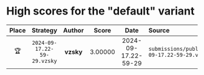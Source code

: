 # High scores for the "default" variant

| Place | Strategy | Author | Score | Date | Source |
|:-----:|:--------:|:------:|:-----:|:----:|:------ |
| :trophy: | `2024-09-17.22-59-29.vzsky` | **vzsky** | 3.00000 | 2024-09-17.22-59-29 | `submissions/public/default/2024-09-17.22-59-29.vzsky.py` |
